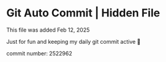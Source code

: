 # Git Auto Commit | Hidden File

This file was added Feb 12, 2025

Just for fun and keeping my daily git commit active 🤪

commit number: 2522962
